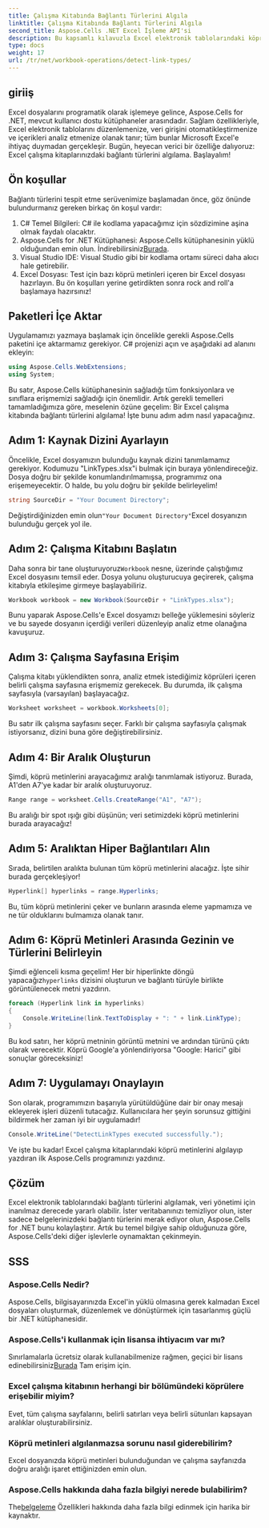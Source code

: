 ```yaml
---
title: Çalışma Kitabında Bağlantı Türlerini Algıla
linktitle: Çalışma Kitabında Bağlantı Türlerini Algıla
second_title: Aspose.Cells .NET Excel İşleme API'si
description: Bu kapsamlı kılavuzla Excel elektronik tablolarındaki köprü metinlerini etkili bir şekilde nasıl tespit edeceğinizi öğrenerek Aspose.Cells for .NET'in gücünü ortaya çıkarın.
type: docs
weight: 17
url: /tr/net/workbook-operations/detect-link-types/
---
```

## giriiş
Excel dosyalarını programatik olarak işlemeye gelince, Aspose.Cells for .NET, mevcut kullanıcı dostu kütüphaneler arasındadır. Sağlam özellikleriyle, Excel elektronik tablolarını düzenlemenize, veri girişini otomatikleştirmenize ve içerikleri analiz etmenize olanak tanır; tüm bunlar Microsoft Excel'e ihtiyaç duymadan gerçekleşir. Bugün, heyecan verici bir özelliğe dalıyoruz: Excel çalışma kitaplarınızdaki bağlantı türlerini algılama. Başlayalım!
## Ön koşullar
Bağlantı türlerini tespit etme serüvenimize başlamadan önce, göz önünde bulundurmanız gereken birkaç ön koşul vardır:
1. C# Temel Bilgileri: C# ile kodlama yapacağımız için sözdizimine aşina olmak faydalı olacaktır.
2.  Aspose.Cells for .NET Kütüphanesi: Aspose.Cells kütüphanesinin yüklü olduğundan emin olun. İndirebilirsiniz[Burada](https://releases.aspose.com/cells/net/).
3. Visual Studio IDE: Visual Studio gibi bir kodlama ortamı süreci daha akıcı hale getirebilir.
4. Excel Dosyası: Test için bazı köprü metinleri içeren bir Excel dosyası hazırlayın.
Bu ön koşulları yerine getirdikten sonra rock and roll'a başlamaya hazırsınız!
## Paketleri İçe Aktar
Uygulamamızı yazmaya başlamak için öncelikle gerekli Aspose.Cells paketini içe aktarmamız gerekiyor. C# projenizi açın ve aşağıdaki ad alanını ekleyin:
```csharp
using Aspose.Cells.WebExtensions;
using System;
```
Bu satır, Aspose.Cells kütüphanesinin sağladığı tüm fonksiyonlara ve sınıflara erişmemizi sağladığı için önemlidir.
Artık gerekli temelleri tamamladığımıza göre, meselenin özüne geçelim: Bir Excel çalışma kitabında bağlantı türlerini algılama! İşte bunu adım adım nasıl yapacağınız.
## Adım 1: Kaynak Dizini Ayarlayın
Öncelikle, Excel dosyamızın bulunduğu kaynak dizini tanımlamamız gerekiyor. Kodumuzu "LinkTypes.xlsx"i bulmak için buraya yönlendireceğiz. Dosya doğru bir şekilde konumlandırılmamışsa, programımız ona erişemeyecektir. O halde, bu yolu doğru bir şekilde belirleyelim!
```csharp
string SourceDir = "Your Document Directory";
```
 Değiştirdiğinizden emin olun`"Your Document Directory"`Excel dosyanızın bulunduğu gerçek yol ile.
## Adım 2: Çalışma Kitabını Başlatın
 Daha sonra bir tane oluşturuyoruz`Workbook` nesne, üzerinde çalıştığımız Excel dosyasını temsil eder. Dosya yolunu oluşturucuya geçirerek, çalışma kitabıyla etkileşime girmeye başlayabiliriz.
```csharp
Workbook workbook = new Workbook(SourceDir + "LinkTypes.xlsx");
```
Bunu yaparak Aspose.Cells'e Excel dosyamızı belleğe yüklemesini söyleriz ve bu sayede dosyanın içerdiği verileri düzenleyip analiz etme olanağına kavuşuruz.
## Adım 3: Çalışma Sayfasına Erişim
Çalışma kitabı yüklendikten sonra, analiz etmek istediğimiz köprüleri içeren belirli çalışma sayfasına erişmemiz gerekecek. Bu durumda, ilk çalışma sayfasıyla (varsayılan) başlayacağız.
```csharp
Worksheet worksheet = workbook.Worksheets[0];
```
Bu satır ilk çalışma sayfasını seçer. Farklı bir çalışma sayfasıyla çalışmak istiyorsanız, dizini buna göre değiştirebilirsiniz. 
## Adım 4: Bir Aralık Oluşturun
Şimdi, köprü metinlerini arayacağımız aralığı tanımlamak istiyoruz. Burada, A1'den A7'ye kadar bir aralık oluşturuyoruz.
```csharp
Range range = worksheet.Cells.CreateRange("A1", "A7");
```
Bu aralığı bir spot ışığı gibi düşünün; veri setimizdeki köprü metinlerini burada arayacağız!
## Adım 5: Aralıktan Hiper Bağlantıları Alın
Sırada, belirtilen aralıkta bulunan tüm köprü metinlerini alacağız. İşte sihir burada gerçekleşiyor!
```csharp
Hyperlink[] hyperlinks = range.Hyperlinks;
```
Bu, tüm köprü metinlerini çeker ve bunların arasında eleme yapmamıza ve ne tür olduklarını bulmamıza olanak tanır.
## Adım 6: Köprü Metinleri Arasında Gezinin ve Türlerini Belirleyin
Şimdi eğlenceli kısma geçelim! Her bir hiperlinkte döngü yapacağız`hyperlinks` dizisini oluşturun ve bağlantı türüyle birlikte görüntülenecek metni yazdırın.
```csharp
foreach (Hyperlink link in hyperlinks)
{
	Console.WriteLine(link.TextToDisplay + ": " + link.LinkType);
}
```
Bu kod satırı, her köprü metninin görüntü metnini ve ardından türünü çıktı olarak verecektir. Köprü Google'a yönlendiriyorsa "Google: Harici" gibi sonuçlar göreceksiniz!
## Adım 7: Uygulamayı Onaylayın
Son olarak, programımızın başarıyla yürütüldüğüne dair bir onay mesajı ekleyerek işleri düzenli tutacağız. Kullanıcılara her şeyin sorunsuz gittiğini bildirmek her zaman iyi bir uygulamadır!
```csharp
Console.WriteLine("DetectLinkTypes executed successfully.");
```
Ve işte bu kadar! Excel çalışma kitaplarındaki köprü metinlerini algılayıp yazdıran ilk Aspose.Cells programınızı yazdınız.
## Çözüm
Excel elektronik tablolarındaki bağlantı türlerini algılamak, veri yönetimi için inanılmaz derecede yararlı olabilir. İster veritabanınızı temizliyor olun, ister sadece belgelerinizdeki bağlantı türlerini merak ediyor olun, Aspose.Cells for .NET bunu kolaylaştırır. Artık bu temel bilgiye sahip olduğunuza göre, Aspose.Cells'deki diğer işlevlerle oynamaktan çekinmeyin.
## SSS
### Aspose.Cells Nedir?
Aspose.Cells, bilgisayarınızda Excel'in yüklü olmasına gerek kalmadan Excel dosyaları oluşturmak, düzenlemek ve dönüştürmek için tasarlanmış güçlü bir .NET kütüphanesidir.
### Aspose.Cells'i kullanmak için lisansa ihtiyacım var mı?
 Sınırlamalarla ücretsiz olarak kullanabilmenize rağmen, geçici bir lisans edinebilirsiniz[Burada](https://purchase.aspose.com/temporary-license/) Tam erişim için.
### Excel çalışma kitabının herhangi bir bölümündeki köprülere erişebilir miyim?
Evet, tüm çalışma sayfalarını, belirli satırları veya belirli sütunları kapsayan aralıklar oluşturabilirsiniz.
### Köprü metinleri algılanmazsa sorunu nasıl giderebilirim?
Excel dosyanızda köprü metinleri bulunduğundan ve çalışma sayfanızda doğru aralığı işaret ettiğinizden emin olun.
### Aspose.Cells hakkında daha fazla bilgiyi nerede bulabilirim?
 The[belgeleme](https://reference.aspose.com/cells/net/) Özellikleri hakkında daha fazla bilgi edinmek için harika bir kaynaktır.
